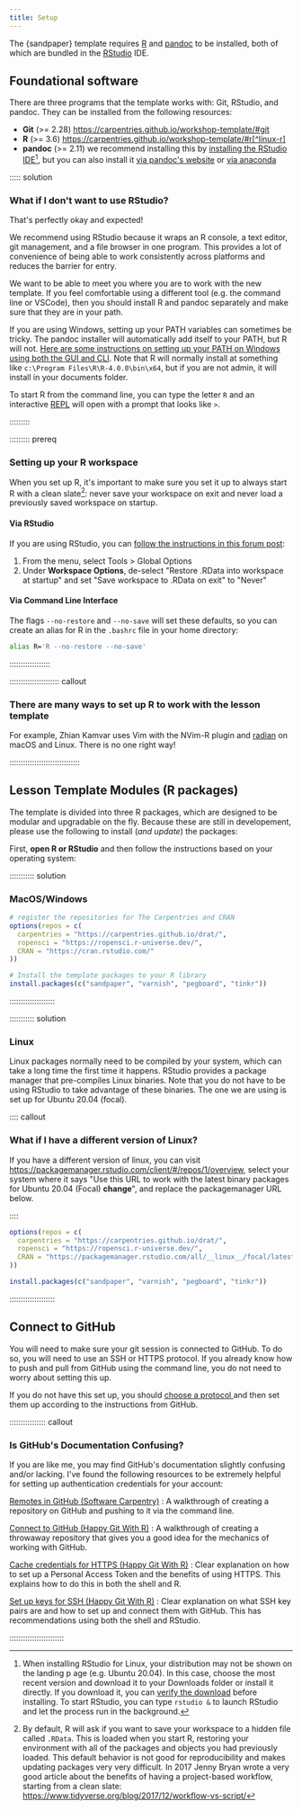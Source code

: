 ```yaml
---
title: Setup
---
```


The {sandpaper} template requires [R] and [pandoc] to be installed, both of 
which are bundled in the [RStudio] IDE. 

## Foundational software

There are three programs that the template works with: Git, RStudio, and pandoc.
They can be installed from the following resources:

 - **Git** (>= 2.28) https://carpentries.github.io/workshop-template/#git
 - **R** (>= 3.6) https://carpentries.github.io/workshop-template/#r[^linux-r]
 - **pandoc** (>= 2.11) we recommend installing this by [installing the RStudio
   IDE][RStudio][^linux-rstudio], but you can also install it [via pandoc's
   website](https://pandoc.org/installing) or [via anaconda
   ](https://carpentries.github.io/workshop-template/#python)

::::: solution

### What if I don't want to use RStudio?

That's perfectly okay and expected! 

We recommend using RStudio because it wraps an R console, a text editor, 
git management, and a file browser in one program. This provides a lot of
convenience of being able to work consistently across platforms and reduces the
barrier for entry.

We want to be able to meet you where you are to work with the new template. If
you feel comfortable using a different tool (e.g. the command line or VSCode),
then you should install R and pandoc separately and make sure that they are in
your path.

If you are using Windows, setting up your PATH variables can sometimes be
tricky. The pandoc installer will automatically add itself to your PATH, but R
will not. [Here are some instructions on setting up your PATH on Windows using
both the GUI and CLI](https://www.maketecheasier.com/what-is-the-windows-path/).
Note that R will normally install at something like 
`c:\Program Files\R\R-4.0.0\bin\x64`, but if you are not admin, it will install
in your documents folder. 

To start R from the command line, you can type the letter `R` and an interactive
[REPL](https://glosario.carpentries.org/en/#repl) will open with a prompt that
looks like `>`. 

:::::::::


::::::::: prereq

### Setting up your R workspace

When you set up R, it's important to make sure you set it up to always start R
with a clean slate[^workspace]: never save your workspace on exit and never
load a previously saved workspace on startup.  

#### Via RStudio 

If you are using RStudio, you can [follow the instructions in this forum 
post](https://community.rstudio.com/t/first-line-of-every-r-script/799/12?u=zkamvar):

1. From the menu, select <cmd>Tools<cmd> > <cmd>Global Options</cmd>
2. Under **Workspace Options**, de-select "Restore .RData into workspace at
   startup" and set "Save workspace to .RData on exit" to "Never"

#### Via Command Line Interface

The flags `--no-restore` and `--no-save` will set these defaults, so you can 
create an alias for R in the `.bashrc` file in your home directory:

```bash
alias R='R --no-restore --no-save'
```

::::::::::::::::::

:::::::::::::::::::::: callout

### There are many ways to set up R to work with the lesson template

For example, Zhian Kamvar uses Vim with the NVim-R plugin  and 
[radian](https://github.com/randy3k/radian#readme) on macOS and Linux. There is 
no one right way!

:::::::::::::::::::::::::::::::

## Lesson Template Modules (R packages)

The template is divided into three R packages, which are designed to be modular
and upgradable on the fly. Because these are still in developement, please use
the following to install (*and update*) the packages:

First, **open R or RStudio** and then follow the instructions based on your
operating system:

::::::::::: solution

### MacOS/Windows

```r
# register the repositories for The Carpentries and CRAN
options(repos = c(
  carpentries = "https://carpentries.github.io/drat/",
  ropensci = "https://ropensci.r-universe.dev/",
  CRAN = "https://cran.rstudio.com/"
))

# Install the template packages to your R library
install.packages(c("sandpaper", "varnish", "pegboard", "tinkr"))
```

::::::::::::::::::::


::::::::::: solution

### Linux

Linux packages normally need to be compiled by your system, which can take a 
long time the first time it happens. RStudio provides a package manager that
pre-compiles Linux binaries. Note that you do not have to be using RStudio to
take advantage of these binaries. The one we are using is set up for Ubuntu 
20.04 (focal). 

:::: callout

### What if I have a different version of Linux?

If you have a different version of linux, you can visit 
https://packagemanager.rstudio.com/client/#/repos/1/overview, select your
system where it says "Use this URL to work with the latest binary packages for
Ubuntu 20.04 (Focal) **change**", and replace the packagemanager URL below.

::::

```r
options(repos = c(
  carpentries = "https://carpentries.github.io/drat/",
  ropensci = "https://ropensci.r-universe.dev/",
  CRAN = "https://packagemanager.rstudio.com/all/__linux__/focal/latest"
))

install.packages(c("sandpaper", "varnish", "pegboard", "tinkr"))
```
::::::::::::::::::::

## Connect to GitHub

You will need to make sure your git session is connected to GitHub. To do so, 
you will need to use an SSH or HTTPS protocol. If you already know how to push
and pull from GitHub using the command line, you do not need to worry about 
setting this up. 

If you do not have this set up, you should [choose a protocol
](https://docs.github.com/en/github/getting-started-with-github/about-remote-repositories) 
and then set them up according to the instructions from GitHub. 

:::::::::::::::: callout

### Is GitHub's Documentation Confusing?

If you are like me, you may find GitHub's documentation slightly confusing 
and/or lacking. I've found the following resources to be extremely helpful for
setting up authentication credentials for your account:

[Remotes in GitHub (Software Carpentry)](http://swcarpentry.github.io/git-novice/07-github)
: A walkthrough of creating a repository on GitHub and pushing to it via the 
  command line.

[Connect to GitHub (Happy Git With R)](https://happygitwithr.com/push-pull-github.html)
: A walkthrough of creating a throwaway repository that gives you a good idea 
  for the mechanics of working with GitHub. 

[Cache credentials for HTTPS (Happy Git With R)](https://happygitwithr.com/credential-caching.html)
: Clear explanation on how to set up a Personal Access Token and the benefits of
  using HTTPS. This explains how to do this in both the shell and R.

[Set up keys for SSH (Happy Git With R)](https://happygitwithr.com/ssh-keys.html)
: Clear explanation on what SSH key pairs are and how to set up and connect them
  with GitHub. This has recommendations using both the shell and RStudio. 

::::::::::::::::::::::::

[R]: https://cran.rstudio.org/
[pandoc]: https://pandoc.org/
[RStudio]: https://rstudio.com/products/rstudio/download/#download
[^workspace]: By default, R will ask if you want to save your workspace to a hidden file
called `.RData`. This is loaded when you start R, restoring your environment
with all of the packages and objects you had previously loaded. This default
behavior is not good for reproducibility and makes updating packages very
very difficult. In 2017 Jenny Bryan wrote a very good article about the benefits
of having a project-based workflow, starting from a clean slate: 
https://www.tidyverse.org/blog/2017/12/workflow-vs-script/
[^linux-r]: Linux installation may be a bit tricky. Official instructions for 
various flavours of linux can be found at 
<https://cran.r-project.org/bin/linux/>
[^linux-rstudio]: When installing RStudio for Linux, your distribution may not
be shown on the landing p age (e.g. Ubuntu 20.04). In this case, choose the 
most recent version and download it to your Downloads folder or install it 
directly. If you download it, you can [verify the
download](https://www.rstudio.com/code-signing/) before installing. To start
RStudio, you can type `rstudio &` to launch RStudio and let the process run in
the background. 
